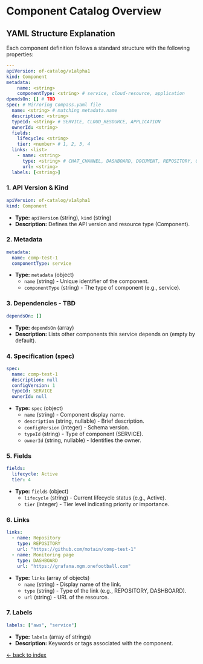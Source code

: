 # Component Catalog Overview

## YAML Structure Explanation
Each component definition follows a standard structure with the following properties:

```yaml
---
apiVersion: of-catalog/v1alpha1
kind: Component
metadata:
    name: <string>
    componentType: <string> # service, cloud-resource, application
dpendsOn: [] # TBD
spec: # Mirroring Compass.yaml file
  name: <string> # matching metadata.name
  description: <string>
  typeId: <string> # SERVICE, CLOUD_RESOURCE, APPLICATION
  ownerId: <string>
  fields:
    lifecycle: <string>
    tier: <number> # 1, 2, 3, 4
  links: <list>
    - name: <string>
      type: <string> # CHAT_CHANNEL, DASHBOARD, DOCUMENT, REPOSITORY, ON_CALL, OTHER_LINK
      url: <string>
  labels: [<string>]
```

### 1. API Version & Kind

```yaml
apiVersion: of-catalog/v1alpha1
kind: Component
```

- **Type:** `apiVersion` (string), `kind` (string)
- **Description:** Defines the API version and resource type (Component).

### 2. Metadata

```yaml
metadata:
  name: comp-test-1
  componentType: service
```

- **Type:** `metadata` (object)
  - `name` (string) - Unique identifier of the component.
  - `componentType` (string) - The type of component (e.g., service).

### 3. Dependencies - TBD

```yaml
dependsOn: []
```

- **Type:** `dependsOn` (array)
- **Description:** Lists other components this service depends on (empty by default).

### 4. Specification (spec)

```yaml
spec:
  name: comp-test-1
  description: null
  configVersion: 1
  typeId: SERVICE
  ownerId: null
```

- **Type:** `spec` (object)
  - `name` (string) - Component display name.
  - `description` (string, nullable) - Brief description.
  - `configVersion` (integer) - Schema version.
  - `typeId` (string) - Type of component (SERVICE).
  - `ownerId` (string, nullable) - Identifies the owner.

### 5. Fields

```yaml
fields:
  lifecycle: Active
  tier: 4
```

- **Type:** `fields` (object)
  - `lifecycle` (string) - Current lifecycle status (e.g., Active).
  - `tier` (integer) - Tier level indicating priority or importance.

### 6. Links

```yaml
links:
  - name: Repository
    type: REPOSITORY
    url: "https://github.com/motain/comp-test-1"
  - name: Monitoring page
    type: DASHBOARD
    url: "https://grafana.mgm.onefootball.com"
```

- **Type:** `links` (array of objects)
  - `name` (string) - Display name of the link.
  - `type` (string) - Type of the link (e.g., REPOSITORY, DASHBOARD).
  - `url` (string) - URL of the resource.

### 7. Labels

```yaml
labels: ["aws", "service"]
```

- **Type:** `labels` (array of strings)
- **Description:** Keywords or tags associated with the component.

[<- back to index](./index.md)
